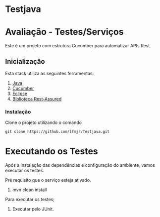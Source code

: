 # Testjava

# Avaliação - Testes/Serviços
Este é um projeto com estrutura Cucumber para automatizar APIs Rest. 

## Inicialização
Esta stack utiliza as seguintes ferramentas:
1.	[Java](https://rubyinstaller.org/)
2.	[Cucumber](https://cucumber.io/)
3.	[Eclipse](https://www.eclipse.org/)
4.  [Biblioteca Rest-Assured](https://git-scm.com/download/win)

### Instalação
Clone o projeto utilizando o comando
```
git clone https://github.com/lfmjr/Testjava.git

```

# Executando os Testes
Após a instalação das dependências e configuração do ambiente, vamos executar os testes.

Pré requisito que o serviço esteja ativado.

1. mvn clean install

Para executar os testes;

1. Executar pelo JUnit.

